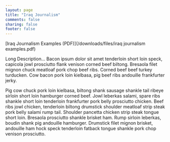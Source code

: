 ```yaml
---
layout: page
title: "Iraq Journalism"
comments: false
sharing: false
footer: false
---
```


[Iraq Journalism Examples (PDF)](/downloads/files/iraq journalism examples.pdf)

Long Description... Bacon ipsum dolor sit amet tenderloin short loin speck, capicola jowl prosciutto flank venison corned beef biltong. Bresaola filet mignon chuck meatloaf pork chop beef ribs. Corned beef beef turkey turducken. Cow bacon pork loin kielbasa, pig beef ribs andouille frankfurter jerky.

Pig cow chuck pork loin kielbasa, biltong shank sausage shankle tail ribeye sirloin short loin hamburger corned beef. Jowl leberkas salami, spare ribs shankle short loin tenderloin frankfurter pork belly prosciutto chicken. Beef ribs jowl chicken, tenderloin biltong drumstick shoulder meatloaf strip steak pork belly salami rump tail. Shoulder pancetta chicken strip steak tongue short loin. Bresaola prosciutto shankle brisket ham. Rump sirloin leberkas, boudin shank pig andouille hamburger. Drumstick filet mignon brisket, andouille ham hock speck tenderloin fatback tongue shankle pork chop venison prosciutto.
